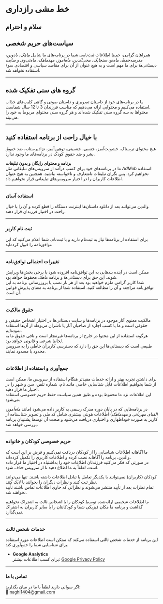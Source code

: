 # خط مشی رازداری 

## سلام و احترام

## سیاست‌های حریم شخصی 
همراهان گرامی، حفظ اطلاعات ثبت‌نامی شما در برنامه‌های ما شامل *ماهک، یادوین، مدرسه‌حفظ، ماه‌نو، سنجابک، محی‌الدین، ماه‌آموز، مهدماهک، ماه‌تی‌وی و سایت دبستانی‌ها* برای ما مهم است و به هیچ عنوان از آن برای مقاصد سیاسی و اقتصادی سوء استفاده نخواهد شد.

---

## گروه های سنی تفکیک شده

ما در برنامه‌های خود از داستان تصویری و داستان صوتی و گاهی کلیپ‌های جذاب استفاده می‌کنیم و محتوایی ارائه می‌دهیم که مناسب فرزندان 3 تا 12 سال شماست.  
محتواها به سه گروه سنی تفکیک شده‌اند و هر گروه سنی محتوای مربوط به خود را می‌بیند.

---

## با خیال راحت از برنامه استفاده کنید
هیچ محتوای ترسناک، خشونت‌آمیز، جنسی، جنسیتی، توهین‌آمیز، نژادپرستانه، ضد حقوق بشر و ضد حقوق کودک در برنامه‌های ما وجود ندارد.

**برنامه و محتوای رایگان و بدون تبلیغات**  
ما در برنامه‌های خود برای کسب درآمد از سرویس‌های تبلیغاتی مثل *AdMob* استفاده نخواهیم کرد. پس نگران تبلیغات نامتعارف و ناخواسته نباشید. همچنین به هیچ عنوان اطلاعات کاربران را در اختیار سرویس‌های تبلیغاتی قرار نخواهیم داد.

---

### استفاده آسان
والدین می‌توانند بعد از دانلود داستان‌ها اینترنت دستگاه را قطع کرده و آن را با خیال راحت در اختیار فرزندان قرار دهند.

---

### ثبت نام کاربر
برای استفاده از برنامه‌ها نیاز به ثبت‌نام دارید و با ثبت‌نام، شما اعلام می‌کنید که این توافق‌نامه را قبول کرده‌اید.

---

### تغییرات احتمالی توافق‌نامه
ممکن است در آینده بندهایی به این توافق‌نامه افزوده شود یا برخی بخش‌ها ویرایش شوند. این حق برای *دبستانی‌ها* و برنامه *ماهک* محفوظ خواهد بود.  
شما کاربر گرامی ملزم خواهید بود بعد از هر بار نصب یا بروزرسانی برنامه به این توافق‌نامه مراجعه و آن را مطالعه کنید. استفاده شما از برنامه به معنای پذیرش قوانین آن است.

---

### حقوق مالکیت
مالکیت معنوی آثار موجود در برنامه‌ها و سایت دبستانی‌ها در اختیار اشخاص حقیقی و حقوقی است و ما با کسب اجازه از صاحبان آثار یا ناشران مربوطه از آن‌ها استفاده نموده‌ایم.  
هرگونه استفاده از این محتوا در خارج از برنامه‌ها غیرمجاز است و نافی حقوق ما به لحاظ شرعی و قانونی خواهد بود.  
طبیعی است که دبستانی‌ها این حق را دارد که دسترسی کاربران خاطی را به سرویس محدود یا مسدود نمایند.

---

### جمع‌آوری و استفاده از اطلاعات
برای داشتن تجربه بهتر و ارائه خدمات مفیدتر هنگام استفاده از سرویس ما، ممکن است از شما بخواهیم اطلاعات قابل شناسایی خاصی مانند نام، شماره تلفن، سن و شهر را در اختیار ما قرار دهید.  
این اطلاعات نزد ما محفوظ بوده و طبق همین سیاست حفظ حریم خصوصی استفاده می‌شود.

در برنامه‌هایی که در پایان دوره مدرک رسمی به کاربر داده می‌شود (مانند *ماه‌آموز، الفبای مهربانی و مهدماهک*) اطلاعات هویتی بیشتری شامل کد ملی و تصویر شناسنامه از کاربر به صورت خوداظهاری و اختیاری دریافت می‌شود و صحت آن توسط پشتیبان برنامه بررسی خواهد شد.

---

### حریم خصوصی کودکان و خانواده
ما آگاهانه اطلاعات شناسایی را از کودکان دریافت نمی‌کنیم و فرض بر این است که والدین، برنامه را آگاهانه نصب کرده و اطلاعات کاربری را تکمیل کرده‌اند.  
در صورتی که فکر می‌کنید فرزندتان اطلاعات خود را به‌اشتباه در اختیار ما قرار داده است، لطفاً به ما اطلاع دهید تا از سرویس حذف شود.

کودکان (کاربران) نمی‌توانند با یکدیگر تعامل یا تبادل اطلاعات داشته باشند. تنها می‌توانند نظر ثبت کنند و نظرات دیگران را بخوانند یا لایک کنند.  
تمام نظرات بعد از تأیید منتشر می‌شوند و نظراتی که حاوی اطلاعات تماس باشند تأیید نخواهند شد.

ما اطلاعات شخصی ارائه‌شده توسط کودکان را با اشخاص ثالث به اشتراک نخواهیم گذاشت و برنامه ما مکان فیزیکی شما و کودکانتان را با سایر کاربران به اشتراک نمی‌گذارد.

---

### خدمات شخص ثالث
این برنامه از خدمات شخص ثالثی استفاده می‌کند که ممکن است اطلاعات مورد استفاده برای شناسایی شما را جمع‌آوری کند.

- **Google Analytics**  
  برای کسب اطلاعات بیشتر: [Google Privacy Policy](https://policies.google.com/privacy)

---

### تماس با ما
اگر سوالی دارید لطفاً با ما در میان بگذارید:  
📧 naghi1404@gmail.com

---